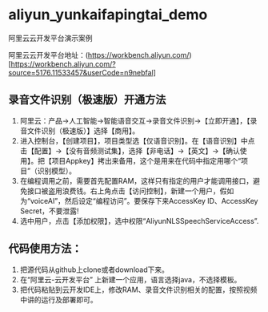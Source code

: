# aliyun_yunkaifapingtai_demo
阿里云云开发平台演示案例

阿里云云开发平台地址：(https://workbench.aliyun.com/)[https://workbench.aliyun.com/?source=5176.11533457&userCode=n9nebfal]

## 录音文件识别（极速版）开通方法 ##
1. 阿里云：产品→人工智能→智能语音交互→录音文件识别→【立即开通】，【录音文件识别（极速版）】选择【商用】。
2. 进入控制台，【创建项目】，项目类型选【仅语音识别】。在【语音识别】中点击【配置】→【没有音频测试集】，选择【非电话】→【英文】→【确认使用】。把【项目Appkey】拷出来备用，这个是用来在代码中指定用哪个“项目”（识别模型）。
3. 在编程调用之前，需要首先配置RAM，这样只有指定的用户才能调用接口，避免接口被盗用浪费钱。右上角点击【访问控制】，新建一个用户，假如为“voiceAI”，然后设定“编程访问”。要保存下来AccessKey ID、AccessKey Secret，不要泄露!
4. 选中用户，点击【添加权限】，选中权限“AliyunNLSSpeechServiceAccess”.

## 代码使用方法： ##
1. 把源代码从github上clone或者download下来。 
2. 在“阿里云-云开发平台” 上新建一个应用，语言选择java，不选择模板。
3. 把代码粘贴到云开发IDE上，修改RAM、录音文件识别相关的配置，按照视频中讲的运行及部署即可。
